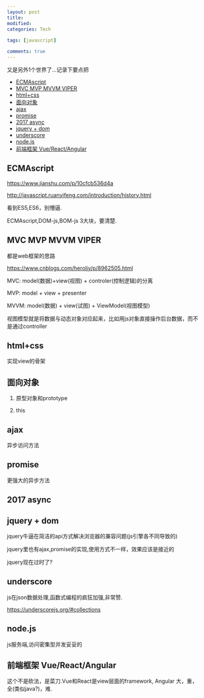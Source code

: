 ```yaml
---
layout: post
title:
modified:
categories: Tech
 
tags: [javascript]

comments: true
---
```


又是另外1个世界了...记录下要点把

<!-- TOC -->

- [ECMAscript](#ecmascript)
- [MVC MVP MVVM VIPER](#mvc-mvp-mvvm-viper)
- [html+css](#htmlcss)
- [面向对象](#面向对象)
- [ajax](#ajax)
- [promise](#promise)
- [2017 async](#2017-async)
- [jquery + dom](#jquery--dom)
- [underscore](#underscore)
- [node.js](#nodejs)
- [前端框架 Vue/React/Angular](#前端框架-vuereactangular)

<!-- /TOC -->

## ECMAscript

https://www.jianshu.com/p/10cfcb536d4a

http://javascript.ruanyifeng.com/introduction/history.html

看到ES5,ES6，别懵逼.

ECMAscript,DOM-js,BOM-js 3大块，要清楚.

## MVC MVP MVVM VIPER

都是web框架的思路

https://www.cnblogs.com/heroljy/p/8962505.html

MVC: model(数据)+view(视图) + controler(控制逻辑)的分离

MVP: model + view + presenter

MVVM: model(数据) + view(试图) + ViewModel(视图模型)

视图模型就是将数据与动态对象对应起来，比如用js对象直接操作后台数据，而不是通过controller


## html+css

实现view的骨架

## 面向对象

1. 原型对象和prototype

2. this

## ajax

异步访问方法

## promise

更强大的异步方法

## 2017 async

## jquery + dom

jquery牛逼在简洁的api方式解决浏览器的兼容问题(js引擎各不同导致的)

jquery里也有ajax,promise的实现,使用方式不一样，效果应该是接近的

jquery现在过时了?

## underscore

js在json数据处理,函数式编程的疯狂加强,非常赞.

https://underscorejs.org/#collections

## node.js

js服务端,访问密集型并发妥妥的

## 前端框架 Vue/React/Angular

这个不是砍法，是菜刀.Vue和React是view层面的framework, Angular 大，重，全(类似java?)，难.